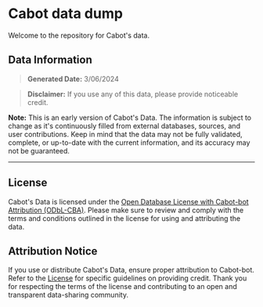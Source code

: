 # Cabot data dump

Welcome to the repository for Cabot's data.

## Data Information
> **Generated Date:** 3/06/2024

> **Disclaimer:** If you use any of this data, please provide noticeable credit.

**Note:** This is an early version of Cabot's Data. The information is subject to change as it's continuously filled from external databases, sources, and user contributions. Keep in mind that the data may not be fully validated, complete, or up-to-date with the current information, and its accuracy may not be guaranteed.

---

## License
Cabot's Data is licensed under the [Open Database License with Cabot-bot Attribution (ODbL-CBA)](https://github.com/Cabot-bot/data-dump/blob/main/LICENSE). Please make sure to review and comply with the terms and conditions outlined in the license for using and attributing the data.

## Attribution Notice
If you use or distribute Cabot's Data, ensure proper attribution to Cabot-bot. Refer to the [License](https://github.com/Cabot-bot/data-dump/blob/main/LICENSE) for specific guidelines on providing credit. Thank you for respecting the terms of the license and contributing to an open and transparent data-sharing community.
